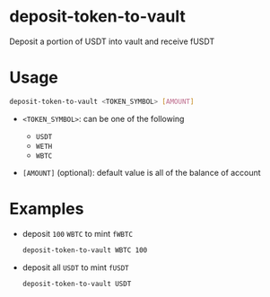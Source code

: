 # deposit-token-to-vault 

Deposit a portion of USDT into vault and receive fUSDT 

# Usage

```sh
deposit-token-to-vault <TOKEN_SYMBOL> [AMOUNT]
```

- `<TOKEN_SYMBOL>`: can be one of the following
  
    - `USDT`
    - `WETH`
    - `WBTC`
    
- `[AMOUNT]` (optional): default value is all of the balance of account

# Examples

- deposit `100` `WBTC` to mint `fWBTC`

    ```sh
    deposit-token-to-vault WBTC 100 
    ```

- deposit all `USDT` to mint `fUSDT`

    ```sh
    deposit-token-to-vault USDT 
    ```
